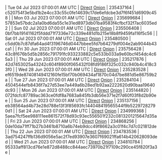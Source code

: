 | Tue 04 Jul 2023 07:00:01 AM UTC | [Direct](https://oshi.at/ozKA) [Onion](http://5ety7tpkim5me6eszuwcje7bmy25pbtrjtue7zkqqgziljwqy3rrikqd.onion/ozKA) | 235437164 | c520754f3e5bd1b2e4cc33c55c0fe14639c17de6efdcbe3d7f6f451d6909c458 | 
| Mon 03 Jul 2023 07:00:01 AM UTC | [Direct](https://oshi.at/KMDt) [Onion](http://5ety7tpkim5me6eszuwcje7bmy25pbtrjtue7zkqqgziljwqy3rrikqd.onion/KMDt) | 235699684 | 57853e57bdc2a1a0bd6da55c1e31ed8973db01ba9583f4cfbcf32f7ac6035ed2 | 
| Sun 02 Jul 2023 07:00:01 AM UTC | [Direct](https://oshi.at/YFTC) [Onion](http://5ety7tpkim5me6eszuwcje7bmy25pbtrjtue7zkqqgziljwqy3rrikqd.onion/YFTC) | 235506408 | 0bf7bb19141162f5fddd71f7336e72c339e481d1b215e18b8f9459fa116f5c56 | 
| Sat 01 Jul 2023 07:00:01 AM UTC | [Direct](https://oshi.at/VHRU) [Onion](http://5ety7tpkim5me6eszuwcje7bmy25pbtrjtue7zkqqgziljwqy3rrikqd.onion/VHRU) | 235480500 | c5dd0b7c87dfa64ad4f3196746d0447bbee5fd7b64279df004e2ab9044b43ca1 | 
| Fri 30 Jun 2023 07:00:01 AM UTC | [Direct](https://oshi.at/ErpB) [Onion](http://5ety7tpkim5me6eszuwcje7bmy25pbtrjtue7zkqqgziljwqy3rrikqd.onion/ErpB) | 235756428 | 43c8f676b5d5b2856c791791fc933233882c5e533b033a9e60bcf454dc4c65a3 | 
| Thu 29 Jun 2023 07:00:01 AM UTC | [Direct](https://oshi.at/dKvj) [Onion](http://5ety7tpkim5me6eszuwcje7bmy25pbtrjtue7zkqqgziljwqy3rrikqd.onion/dKvj) | 235217876 | 42d7453025a43242c604f8900f065432f08fd9186f325c032c940b4c418c33f0 | 
| Wed 28 Jun 2023 07:00:01 AM UTC | [Direct](https://oshi.at/TAcJ) [Onion](http://5ety7tpkim5me6eszuwcje7bmy25pbtrjtue7zkqqgziljwqy3rrikqd.onion/TAcJ) | 235283528 | ef6519de87408149412160fe15bf70b069434af1870c04d7be881d5e86759b2a | 
| Tue 27 Jun 2023 07:00:01 AM UTC | [Direct](https://oshi.at/WPfs) [Onion](http://5ety7tpkim5me6eszuwcje7bmy25pbtrjtue7zkqqgziljwqy3rrikqd.onion/WPfs) | 235284104 | 4504544efb8436f7a27d53ee7a449a6b28ed1b92aa2222620d90baa19640dc93 | 
| Mon 26 Jun 2023 07:00:01 AM UTC | [Direct](https://oshi.at/sdQF) [Onion](http://5ety7tpkim5me6eszuwcje7bmy25pbtrjtue7zkqqgziljwqy3rrikqd.onion/sdQF) | 235144820 | 072fdcfc87789ac363ce0fdf8a7683a845fb3db56e371e2f7d60f03f8d2b90ee | 
| Sun 25 Jun 2023 07:00:01 AM UTC | [Direct](https://oshi.at/jJsv) [Onion](http://5ety7tpkim5me6eszuwcje7bmy25pbtrjtue7zkqqgziljwqy3rrikqd.onion/jJsv) | 235137156 | eb38564ad4b73e28d788e13f3f85693fc144048419565544f9b52297282790d1 | 
| Sat 24 Jun 2023 07:00:01 AM UTC | [Direct](https://oshi.at/FKrJ) [Onion](http://5ety7tpkim5me6eszuwcje7bmy25pbtrjtue7zkqqgziljwqy3rrikqd.onion/FKrJ) | 234999368 | 5aea7fcf5ee988111ee861572f78d93c93ec556501f232c0813201215647d35a | 
| Fri 23 Jun 2023 07:00:01 AM UTC | [Direct](https://oshi.at/NCnt) [Onion](http://5ety7tpkim5me6eszuwcje7bmy25pbtrjtue7zkqqgziljwqy3rrikqd.onion/NCnt) | 234868256 | 0de10da71ff71b27b3461b8710a6b74eb9dcc49f8662a3c01f4c7d7c021812de | 
| Thu 22 Jun 2023 07:00:01 AM UTC | [Direct](https://oshi.at/GaPh) [Onion](http://5ety7tpkim5me6eszuwcje7bmy25pbtrjtue7zkqqgziljwqy3rrikqd.onion/GaPh) | 234783536 | 3ad754247ffb136d9056e5ac2f7ed93907e3607f69021ffa614b420628093ded | 
| Wed 21 Jun 2023 07:00:01 AM UTC | [Direct](https://oshi.at/aSco) [Onion](http://5ety7tpkim5me6eszuwcje7bmy25pbtrjtue7zkqqgziljwqy3rrikqd.onion/aSco) | 234810784 | 95333aff813cd76e1e872d8488cc844aec73970b21f7109c290ce45f820f3a3e | 
